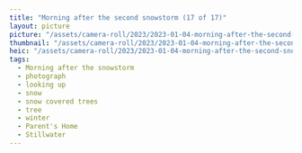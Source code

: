 ```yaml
---
title: "Morning after the second snowstorm (17 of 17)"
layout: picture
picture: "/assets/camera-roll/2023/2023-01-04-morning-after-the-second-snowstorm-17/20230104_172431050_iOS.jpg"
thumbnail: "/assets/camera-roll/2023/2023-01-04-morning-after-the-second-snowstorm-17/20230104_172431050_iOS-thumbnail.jpg"
heic: "/assets/camera-roll/2023/2023-01-04-morning-after-the-second-snowstorm-17/20230104_172431050_iOS.heic"
tags:
  - Morning after the snowstorm
  - photograph
  - looking up
  - snow
  - snow covered trees
  - tree
  - winter
  - Parent's Home
  - Stillwater
---
```

